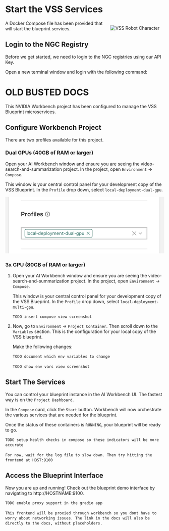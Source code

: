 # Start the VSS Services

<img src="_static/robots/startup.png" alt="VSS Robot Character" style="float:right; max-width:350px;margin:15px;" />


A Docker Compose file has been provided that will start the blueprint services.

## Login to the NGC Registry

Before we get started, we need to login to the NGC registries using our API Key.

Open a new terminal window and login with the following command:




# OLD BUSTED DOCS


This NVIDIA Workbench project has been configured to manage the VSS Blueprint microservices.


## Configure Workbench Project

There are two profiles available for this project.

<!-- tabs:start -->

### **Dual GPUs (40GB of RAM or larger)**

Open your AI Workbench window and ensure you are seeing the video-search-and-summarization project. In the project, open `Environment` → `Compose`.

This window is your central control panel for your development copy of the VSS Blueprint. In the `Profile` drop down, select `local-deployment-dual-gpu`.

![Workbench Compose View](compose.png)


### **3x GPU (80GB of RAM or larger)**

1. Open your AI Workbench window and ensure you are seeing the video-search-and-summarization project.
    In the project, open `Environment` → `Compose`.

   This window is your central control panel for your development copy of the VSS Blueprint. In the `Profile` drop down, select `local-deployment-multi-gpu`.

    ```
    TODO insert compose view screenshot
    ```

1.  Now, go to `Environment` → `Project Container`.
    Then scroll down to the `Variables` section.
    This is the configuration for your local copy of the VSS blueprint.

    Make the following changes:

    ```
    TODO document which env variables to change

    TODO show env vars view screenshot
    ```

<!-- tabs:end -->

## Start The Services

You can control your blueprint instance in the AI Workbench UI.
The fastest way is on the `Project Dashboard`.

In the `Compose` card, click the `Start` button.
Workbench will now orchestrate the various services that are needed for the blueprint.

Once the status of these containers is `RUNNING`, your blueprint will be ready to go.

```
TODO setup health checks in compose so these indicators will be more accurate

For now, wait for the log file to slow down. Then try hitting the frontend at HOST:9100
```

## Access the Blueprint Interface

Now you are up and running!
Check out the blueprint demo interface by navigating to http://HOSTNAME:9100.

```
TODO enable proxy support in the gradio app

This frontend will be proxied through workbench so you dont have to worry about networking issues. The link in the docs will also be directly to the docs, without placeholders.
```
